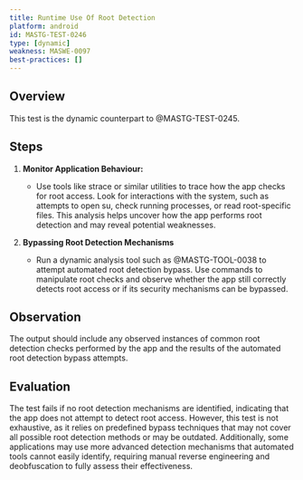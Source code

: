 ```yaml
---
title: Runtime Use Of Root Detection
platform: android
id: MASTG-TEST-0246
type: [dynamic]
weakness: MASWE-0097
best-practices: []
---
```


## Overview

This test is the dynamic counterpart to @MASTG-TEST-0245.

## Steps

1. **Monitor Application Behaviour:**
   - Use tools like strace or similar utilities to trace how the app checks for root access. Look for interactions with the system, such as attempts to open su, check running processes, or read root-specific files. This analysis helps uncover how the app performs root detection and may reveal potential weaknesses.

2. **Bypassing Root Detection Mechanisms**
   - Run a dynamic analysis tool such as @MASTG-TOOL-0038 to attempt automated root detection bypass. Use commands to manipulate root checks and observe whether the app still correctly detects root access or if its security mechanisms can be bypassed.

## Observation

The output should include any observed instances of common root detection checks performed by the app and the results of the automated root detection bypass attempts.

## Evaluation

The test fails if no root detection mechanisms are identified, indicating that the app does not attempt to detect root access. However, this test is not exhaustive, as it relies on predefined bypass techniques that may not cover all possible root detection methods or may be outdated. Additionally, some applications may use more advanced detection mechanisms that automated tools cannot easily identify, requiring manual reverse engineering and deobfuscation to fully assess their effectiveness.
